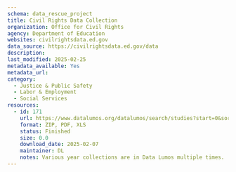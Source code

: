 ```yaml
---
schema: data_rescue_project 
title: Civil Rights Data Collection
organization: Office for Civil Rights
agency: Department of Education
websites: civilrightsdata.ed.gov
data_source: https://civilrightsdata.ed.gov/data
description: 
last_modified: 2025-02-25
metadata_available: Yes
metadata_url: 
category:
  - Justice & Public Safety 
  - Labor & Employment 
  - Social Services 
resources:
  - id: 171
    url: https://www.datalumos.org/datalumos/search/studies?start=0&sort=score%20desc%2CDATEUPDATED%20desc&ARCHIVE=datalumos&rows=25&q=%22civil%20rights%22%20education
    format: ZIP, PDF, XLS
    status: Finished
    size: 0.0
    download_date: 2025-02-07
    maintainer: DL
    notes: Various year collections are in Data Lumos multiple times.
---
```

